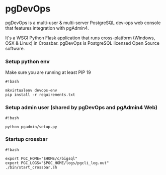# pgDevOps #

pgDevOps is a multi-user & multi-server PostgreSQL dev-ops web console that features integration with pgAdmin4.  

It's a WSGI Python Flask application that runs cross-platform (Windows, OSX & Linux) in Crossbar. pgDevOps is PostgreSQL licensed Open Source software.


### Setup python env
Make sure you are running at least PIP 19

```
#!bash

mkvirtualenv devops-env
pip install -r requirements.txt

```

### Setup admin user (shared by pgDevOps and pgAdmin4 Web)
```
#!bash

python pgadmin/setup.py

```

### Startup crossbar
```
#!bash

export PGC_HOME="$HOME/c/bigsql"
export PGC_LOGS="$PGC_HOME/logs/pgcli_log.out"
./bin/start_crossbar.sh

```
